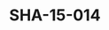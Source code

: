 ---
pid: SHA-15-014
title: SHA-15-014
language: 'en '
collection: Sharhabil Ahmed
original_label: 
rights: Sharhabil Ahmed
location_of_original: Sharhabil Ahmed
photographer_or_studio: 
scanned_from: photograph 12.1 by 16.6
_date: '1962'
location: Ethiopia, Massawa
description: Sharhabil Ahmed and group at restaurant
additional_notes: 
permission_display: 'yes'
on_server: 'no'
on_website: 'no'
permalink: "/archive/en/sha-15-014.html"
layout: photo-page
---